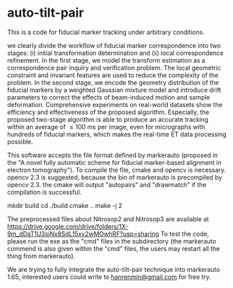 # auto-tilt-pair
This is a code for fiducial marker tracking under arbitrary conditions.

we clearly divide the workflow of fiducial marker correspondence into two stages: (i) initial transformation determination and (ii) local correspondence refinement. In the first stage, we model the transform estimation as a correspondence pair inquiry and verification problem. The local geometric constraint and invariant features are used to reduce the complexity of the problem. In the second stage, we encode the geometry distribution of the fiducial markers by a weighted Gaussian mixture model and introduce drift parameters to correct the effects of beam-induced motion and sample deformation. Comprehensive experiments on real-world datasets show the efficiency and effectiveness of the proposed algorithm. Especially, the proposed two-stage algorithm is able to produce an accurate tracking within an average of $\leqslant100$ ms per image, even for micrographs with hundreds of fiducial markers, which makes the real-time ET data processing possible.

This software accepts the file format defined by markerauto (proposed in the "A novel fully automatic scheme for fiducial marker-based alignment in electron tomography"). To compile the file, cmake and opencv is necessary. opencv 2.3 is suggested, because the bin of markerauto is precompiled by opencv 2.3. the cmake will output "autopairs" and "drawmatch" if the compilation is successful.

mkdir build
cd ./build
cmake ..
make -j 2

The preprocessed files about Nitrosop2 and Nitrosop3 are available at https://drive.google.com/drive/folders/1X-9m_dDaT1U3sjNx8SdL15xy2wMOwhRF?usp=sharing
To test the code, please run the exe as the "cmd" files in the subdirectory (the markerauto commend is also given within the "cmd" files, the users may restart all the thing from markerauto).

We are trying to fully integrate the auto-tilt-pair technique into markerauto 1.65, interested users could write to hanrenmin@gmail.com for free try.

